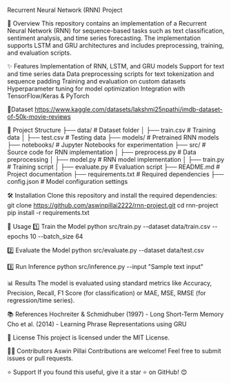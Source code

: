 Recurrent Neural Network (RNN) Project

📌 Overview
This repository contains an implementation of a Recurrent Neural Network (RNN) for sequence-based tasks such as text classification, sentiment analysis, and time series forecasting. The implementation supports LSTM and GRU architectures and includes preprocessing, training, and evaluation scripts.

✨ Features
Implementation of RNN, LSTM, and GRU models
Support for text and time series data
Data preprocessing scripts for text tokenization and sequence padding
Training and evaluation on custom datasets
Hyperparameter tuning for model optimization
Integration with TensorFlow/Keras & PyTorch

📂Dataset
https://www.kaggle.com/datasets/lakshmi25npathi/imdb-dataset-of-50k-movie-reviews

📂 Project Structure
├── data/                   # Dataset folder
│   ├── train.csv           # Training data
│   ├── test.csv            # Testing data
├── models/                 # Pretrained RNN models
├── notebooks/              # Jupyter Notebooks for experimentation
├── src/                    # Source code for RNN implementation
│   ├── preprocess.py       # Data preprocessing
│   ├── model.py            # RNN model implementation
│   ├── train.py            # Training script
│   ├── evaluate.py         # Evaluation script
├── README.md               # Project documentation
├── requirements.txt        # Required dependencies
├── config.json             # Model configuration settings

🛠 Installation
Clone this repository and install the required dependencies:
git clone https://github.com/aswinpillai2222/rnn-project.git
cd rnn-project
pip install -r requirements.txt

🚀 Usage
1️⃣ Train the Model
python src/train.py --dataset data/train.csv --epochs 10 --batch_size 64

2️⃣ Evaluate the Model
python src/evaluate.py --dataset data/test.csv

3️⃣ Run Inference
python src/inference.py --input "Sample text input"

📊 Results
The model is evaluated using standard metrics like Accuracy, Precision, Recall, F1 Score (for classification) or MAE, MSE, RMSE (for regression/time series).

📚 References
Hochreiter & Schmidhuber (1997) - Long Short-Term Memory
Cho et al. (2014) - Learning Phrase Representations using GRU

📜 License
This project is licensed under the MIT License.

👨‍💻 Contributors
Aswin Pillai
Contributions are welcome! Feel free to submit issues or pull requests.

⭐ Support
If you found this useful, give it a star ⭐ on GitHub! 😊
